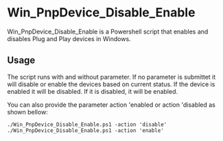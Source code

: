 # Win_PnpDevice_Disable_Enable
Win_PnpDevice_Disable_Enable is a Powershell script that enables and disables Plug and Play devices in Windows. 

## Usage
The script runs with and without parameter. If no parameter is submittet it will disable or enable the devices based on current status. If the device is enabled it will be disabled. If it is disabled, it will be enabled. 

You can also provide the parameter action 'enabled or action 'disabled as shown bellow: 
```
./Win_PnpDevice_Disable_Enable.ps1 -action 'disable' 
./Win_PnpDevice_Disable_Enable.ps1 -action 'enable' 

